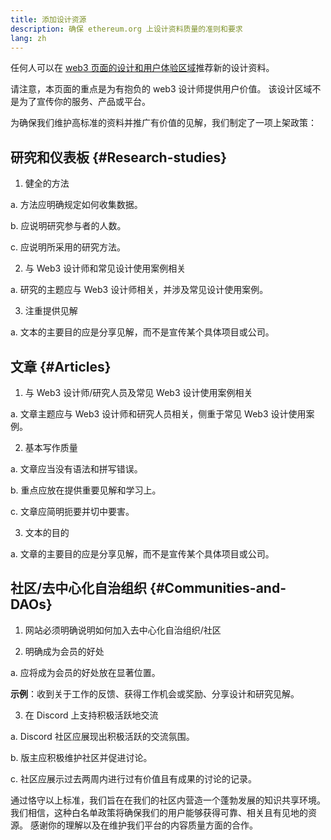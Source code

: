 ```yaml
---
title: 添加设计资源
description: 确保 ethereum.org 上设计资料质量的准则和要求
lang: zh
---
```


任何人可以在 [web3 页面的设计和用户体验区域](/developers/docs/design-and-ux/)推荐新的设计资料。

请注意，本页面的重点是为有抱负的 web3 设计师提供用户价值。 该设计区域不是为了宣传你的服务、产品或平台。

为确保我们维护高标准的资料并推广有价值的见解，我们制定了一项上架政策：

## 研究和仪表板 {#Research-studies}

1. 健全的方法

a. 方法应明确规定如何收集数据。

b. 应说明研究参与者的人数。

c. 应说明所采用的研究方法。

2. 与 Web3 设计师和常见设计使用案例相关

a. 研究的主题应与 Web3 设计师相关，并涉及常见设计使用案例。

3. 注重提供见解

a. 文本的主要目的应是分享见解，而不是宣传某个具体项目或公司。

## 文章 {#Articles}

1. 与 Web3 设计师/研究人员及常见 Web3 设计使用案例相关

a. 文章主题应与 Web3 设计师和研究人员相关，侧重于常见 Web3 设计使用案例。

2. 基本写作质量

a. 文章应当没有语法和拼写错误。

b. 重点应放在提供重要见解和学习上。

c. 文章应简明扼要并切中要害。

3. 文本的目的

a. 文章的主要目的应是分享见解，而不是宣传某个具体项目或公司。

## 社区/去中心化自治组织 {#Communities-and-DAOs}

1. 网站必须明确说明如何加入去中心化自治组织/社区

2. 明确成为会员的好处

a. 应将成为会员的好处放在显著位置。

**示例**：收到关于工作的反馈、获得工作机会或奖励、分享设计和研究见解。

3. 在 Discord 上支持积极活跃地交流

a. Discord 社区应展现出积极活跃的交流氛围。

b. 版主应积极维护社区并促进讨论。

c. 社区应展示过去两周内进行过有价值且有成果的讨论的记录。

通过恪守以上标准，我们旨在在我们的社区内营造一个蓬勃发展的知识共享环境。 我们相信，这种白名单政策将确保我们的用户能够获得可靠、相关且有见地的资源。 感谢你的理解以及在维护我们平台的内容质量方面的合作。
